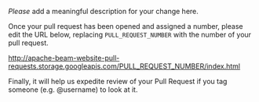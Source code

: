 *Please* add a meaningful description for your change here.

Once your pull request has been opened and assigned a number, please edit the
URL below, replacing `PULL_REQUEST_NUMBER` with the number of your pull request.

http://apache-beam-website-pull-requests.storage.googleapis.com/PULL_REQUEST_NUMBER/index.html

Finally, it will help us expedite review of your Pull Request if you tag
someone (e.g. @username) to look at it.

